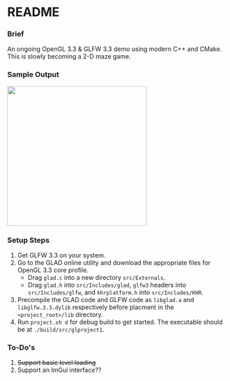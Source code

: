 # README

### Brief
An ongoing OpenGL 3.3 & GLFW 3.3 demo using modern C++ and CMake. This is slowly becoming a 2-D maze game.

### Sample Output
<img src="./readme_assets/Screenshot 2025-05-17 at 9.58.32 PM.png" width="320px">

### Setup Steps
 1. Get GLFW 3.3 on your system.
 2. Go to the GLAD online utility and download the appropriate files for OpenGL 3.3 core profile.
    - Drag `glad.c` into a new directory `src/Externals`.
    - Drag `glad.h` into `src/Includes/glad`, `glfw3` headers into `src/Includes/glfw`, and `khrplatform.h` into `src/Includes/KHR`.
 3. Precompile the GLAD code and GLFW code as `libglad.a` and `libglfw.3.3.dylib` respectively before placment in the `<project_root>/lib` directory.
 4. Run `project.sh d` for debug build to get started. The executable should be at `./build/src/glproject1`.

### To-Do's
 1. ~~Support basic level loading~~
 2. Support an ImGui interface??
